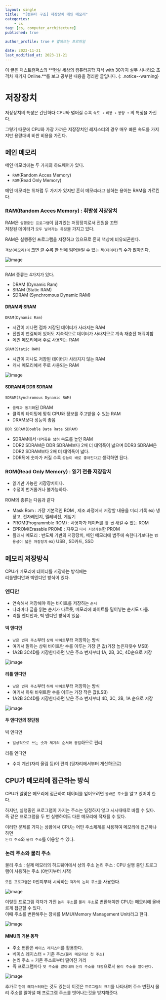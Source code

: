 ```yaml
---
layout: single
title:  "[컴퓨터 구조] 저장장치 메인 메모리"
categories: 
    - cs
tag: [cs, computer_architecture]
published: true

author_profile: true # 옆에뜨는 프로파일

date: 2023-11-21
last_modified_at: 2023-11-21
---
```


이 글은 패스트캠퍼스의 **현실 세상의 컴퓨터공학 지식 with 30가지 실무 시나리오 초격차 패키지 Online.**를 보고 공부한 내용을 정리한 글입니다.
{: .notice--warning}

# 저장장치
저장장치의 특성은 간단하다 CPU와 멀어질 수록 `속도 ↓` `비용 ↓` `용량 ↑` 의 특징을 가진다.

그렇기 때문에 CPU와 가장 가까운 저장장치인 레지스터의 경우 매우 빠른 속도를 가지지만 용량대비 비싼 비용을 가진다.

## 메인 메모리

메인 메모리에는 두 가지의 하드웨어가 있다.

- `RAM`(Random Acces Memory)
- `ROM`(Read Only Memory)

메인 메모리는 위처럼 두 가지가 있지만 흔히 메모리라고 칭하는 용어는 RAM을 가르킨다.

### RAM(Random Acces Memory) : 휘발성 저장장치

RAM은 `실행중인 프로그램`이 담겨있는 저장장치로서 전원을 끄면<br>
저장된 데이터가 `모두 날아가는 특징`을 가지고 있다.

RAM은 실행중인 프로그램을 저장하고 있으므로 흔히 책상에 비유되곤한다.

`책상(메모리)이` 크면 클 수록 한 번에 읽어들일 수 있는 `책(데이터)`의 수가 많아진다.

![image](https://github.com/novicehog/comments/assets/131991619/a475f57b-f710-4eb5-8828-4e8a3619fa81)

***
RAM 종류는 4가지가 있다.
- DRAM (Dynamic Ram)
- SRAM (Static RAM)
- SDRAM (Synchromous Dynamic RAM)


#### DRAM과 SRAM
`DRAM(Dynamic Ram)` 
- 시간이 지나면 점차 저장된 데이터가 사라지는 RAM
- 전원이 연결되어 있어도 지속적으로 데이터가 사라지므로 계속 재충전 해줘야함
- 메인 메모리에서 주로 사용되는 RAM


`SRAM(Static RAM)`
- 시간이 지나도 저장된 데이터가 사라지지 않는 RAM
- 캐시 메모리에서 주로 사용되는 RAM


![image](https://github.com/novicehog/comments/assets/131991619/4a3f05e3-178c-4154-9539-9f734c806a67)


#### SDRAM과 DDR SDRAM
`SDRAM(Synchromous Dynamic RAM)`
- `클럭과 동기화`된 DRAM
- 클럭의 타이밍에 맞춰 CPU와 정보를 주고받을 수 있는 RAM
- DRAM보다 성능이 좋음

`DDR SDRAM(Double Data Rate SDRAM)`
- SDRAM에서 `대역폭을 넓혀` 속도를 높인 RAM
- DDR2 SDRAM은 DDR SDRAM보다 2배 더 대역폭이 넓으며 DDR3 SDRAM은 DDR2 SDRAM보다 2배 더 대역폭이 넓다.
- DDR뒤에 숫자가 커질 수록 `성능이 배로 좋아진다`고 생각하면 된다.

### ROM(Read Only Memory) : 읽기 전용 저장장치
- 읽기만 가능한 저장장치이다.
- 수정이 번거롭거나 불가능하다.

ROM의 종류는 다음과 같다
- Mask Rom : 가장 기본적인 ROM , 제조 과정에서 저장할 내용을 미리 기록 ex) 냉장고, 전자레인지, 텔레비전, 게임기
- PROM(Programmble ROM) : 사용자가 데이터를 `한 번` 새길 수 있는 ROM
- EPROM(Erasable PROM) : 지우고 `다시 저장가능`한 PROM
- 플래시 메모리 : 반도체 기반의 저장장치, 메인 메모리에 범주에 속한다기보다는 `범용성이 넓은 저장장치` ex) USB , SD카드, SSD



## 메모리 저장방식
CPU가 메모리에 데이터를 저장하는 방식에는  <br>
리틀엔디안과 빅엔디안 방식이 있다.

### 엔디안
- 연속해서 저장해야 하는 바이트를 저장하는 `순서`
- 나라마다 글을 읽는 순서가 다르듯, 메모리에 바이트를 밀어넣는 순서도 다름.
- 리틀 엔디안과, 빅 엔디안 방식이 있음.


#### 빅 엔디안
- `낮은 번지 주소`부터 `상위 바이트`부터 저장하는 방식
- 여기서 말하는 상위 바이트란 수를 이루는 가장 큰 값(가장 높은자릿수 MSB)
- 1A2B 3C4D를 저장한다하면 낮은 주소 번지부터 1A, 2B, 3C, 4D순으로 저장

![image](https://github.com/novicehog/comments/assets/131991619/46c817ee-cfa5-4fec-961b-ed99766745dd)

#### 리틀 엔디안
- `낮은 번지 주소`부터 `하위 바이트`부터 저장하는 방식
- 여기서 하위 바위트란 수를 이루는 가장 작은 값(LSB)
- 1A2B 3C4D를 저장한다하면 낮은 주소 번지부터 4D, 3C, 2B, 1A 순으로 저장

![image](https://github.com/novicehog/comments/assets/131991619/0bddd7fd-44f7-4894-8c06-4e09fea89816)

#### 두 엔디안의 장단점
빅 엔디안
- `일상적으로 쓰는 숫자 체계의 순서와 동일`하므로 편리

리틀 엔디안
- 수치 계산(자리 올림 등)이 편리 (뒷자리에서부터 계산하므로)


## CPU가 메모리에 접근하는 방식
CPU가 알맞은 메모리에 접근하여 데이터를 얻어오려면 `올바른 주소`를 알고 있어야 한다.

하지만, 실행중인 프로그램이 가지는 주소는 일정하지 않고 시시때때로 바뀔 수 있다. <br>
즉 같은 프로그램을 두 번 실행하여도 다른 메모리에 적재될 수 있다.

이러한 문제를 가지는 상황에서 CPU는 어떤 주소체계를 사용하여 메모리에 접근하냐 하면<br>
`논리 주소`와 `물리 주소`를 이용할 수 있다.

### 논리 주소와 물리 주소
물리 주소 : 실제 메모리의 하드웨어에서 상의 주소
논리 주소 : CPU 실행 중인 프로그램이 사용하는 주소 (0번지부터 시작)

`모든 프로그램`은 0번지부터 시작하는 `각자의 논리 주소`를 사용한다.

![image](https://github.com/novicehog/comments/assets/131991619/bb7b6e88-ff0b-4e2f-b5aa-baf7fb29984b)

이렇듯 프로그램 각자가 가진 `논리 주소`를 `물리 주소`로 변환해야만 CPU는 메모리에 올바르게 접근할 수 있다.<br>
이때 주소를 변환해주는 장치를 MMU(Memory Management Unit)라고 한다.

![image](https://github.com/novicehog/comments/assets/131991619/8777b49a-dcfa-4a97-a324-3e9fda96bce2)

#### MMU의 기본 동작
- 주소 변환은 `베이스 레지스터`를 활용한다.
- 베이스 레지스터 = 기존 주소(`물리 메모리상 첫 주소`)
- 논리 주소 = 기존 주소로부터 떨어진 거리
- 즉 프로그램마다 `첫 주소를 알아내어` `논리 주소를 더함`으로서 `물리 주소를 알아낸다.`

![image](https://github.com/novicehog/comments/assets/131991619/b69dbd40-2660-4491-bcbf-ea6da608a955)

추가로 `한계 레지스터라`는 것도 있는데 이것은 `프로그램의 크기`를 나타내며
주소 변환시 물리 주소를 알아낼 때 프로그램 주소를 벗어나는것을 방지해준다.

